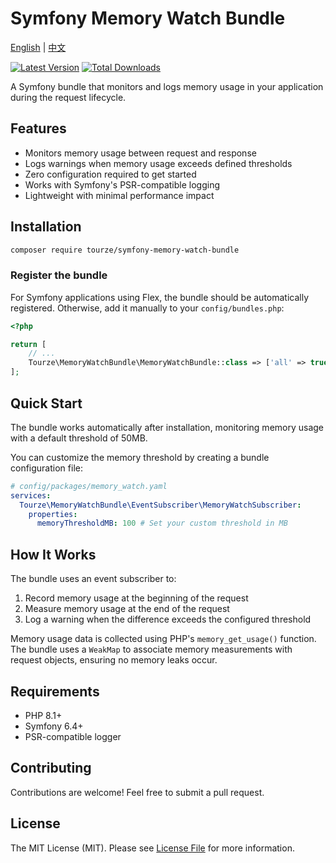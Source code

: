 # Symfony Memory Watch Bundle

[English](README.md) | [中文](README.zh-CN.md)

[![Latest Version](https://img.shields.io/packagist/v/tourze/symfony-memory-watch-bundle.svg?style=flat-square)](https://packagist.org/packages/tourze/symfony-memory-watch-bundle)
[![Total Downloads](https://img.shields.io/packagist/dt/tourze/symfony-memory-watch-bundle.svg?style=flat-square)](https://packagist.org/packages/tourze/symfony-memory-watch-bundle)

A Symfony bundle that monitors and logs memory usage in your application during the request lifecycle.

## Features

- Monitors memory usage between request and response
- Logs warnings when memory usage exceeds defined thresholds
- Zero configuration required to get started
- Works with Symfony's PSR-compatible logging
- Lightweight with minimal performance impact

## Installation

```bash
composer require tourze/symfony-memory-watch-bundle
```

### Register the bundle

For Symfony applications using Flex, the bundle should be automatically registered. Otherwise, add it manually to your `config/bundles.php`:

```php
<?php

return [
    // ...
    Tourze\MemoryWatchBundle\MemoryWatchBundle::class => ['all' => true],
];
```

## Quick Start

The bundle works automatically after installation, monitoring memory usage with a default threshold of 50MB.

You can customize the memory threshold by creating a bundle configuration file:

```yaml
# config/packages/memory_watch.yaml
services:
  Tourze\MemoryWatchBundle\EventSubscriber\MemoryWatchSubscriber:
    properties:
      memoryThresholdMB: 100 # Set your custom threshold in MB
```

## How It Works

The bundle uses an event subscriber to:

1. Record memory usage at the beginning of the request
2. Measure memory usage at the end of the request
3. Log a warning when the difference exceeds the configured threshold

Memory usage data is collected using PHP's `memory_get_usage()` function. The bundle uses a `WeakMap` to associate memory measurements with request objects, ensuring no memory leaks occur.

## Requirements

- PHP 8.1+
- Symfony 6.4+
- PSR-compatible logger

## Contributing

Contributions are welcome! Feel free to submit a pull request.

## License

The MIT License (MIT). Please see [License File](LICENSE) for more information.
